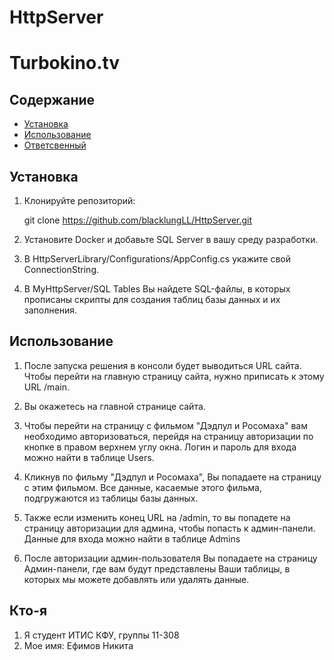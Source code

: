 # HttpServer
# Turbokino.tv 
 
## Содержание 
- [Установка](#установка) 
- [Использование](#использование) 
- [Ответсвенный](#Кто-я) 
 
 
## Установка 
1. Клонируйте репозиторий: 
 
   git clone https://github.com/blacklungLL/HttpServer.git 
 
2. Установите Docker и добавьте SQL Server в вашу среду разработки. 
 
3. В HttpServerLibrary/Configurations/AppConfig.cs укажите свой ConnectionString. 
 
4. В MyHttpServer/SQL Tables Вы найдете SQL-файлы, в которых прописаны скрипты для создания таблиц базы данных и их заполнения. 
 
## Использование 
 
1. После запуска решения в консоли будет выводиться URL сайта. Чтобы перейти на главную страницу сайта, нужно приписать к этому URL /main. 
 
2. Вы окажетесь на главной странице сайта. 
 
3. Чтобы перейти на страницу с фильмом "Дэдпул и Росомаха" вам необходимо авторизоваться, перейдя на страницу авторизации по кнопке в правом верхнем углу окна. Логин и пароль для входа можно найти в таблице Users. 
 
4. Кликнув по фильму "Дэдпул и Росомаха", Вы попадаете на страницу с этим фильмом. Все данные, касаемые этого фильма, подгружаются из таблицы базы данных. 
 
5. Также если изменить конец URL на /admin, то вы попадете на страницу авторизации для админа, чтобы попасть к админ-панели. Данные для входа можно найти в таблице Admins 
 
6. После авторизации админ-пользователя Вы попадаете на страницу Админ-панели, где вам будут представлены Ваши таблицы, в которых мы можете добавлять или удалять данные. 
 
## Кто-я 
1. Я студент ИТИС КФУ, группы 11-308 
2. Мое имя: Ефимов Никита
